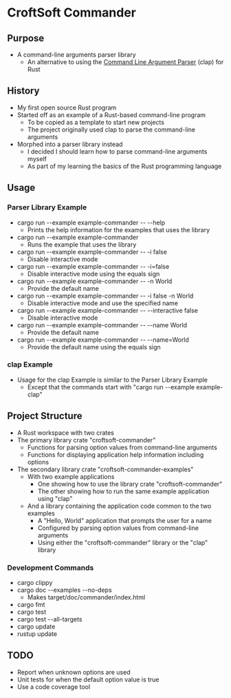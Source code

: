 # CroftSoft Commander

## Purpose

- A command-line arguments parser library
  - An alternative to using the [Command Line Argument Parser](https://github.com/clap-rs/clap) (clap) for Rust

## History

- My first open source Rust program
- Started off as an example of a Rust-based command-line program
  - To be copied as a template to start new projects
  - The project originally used clap to parse the command-line arguments
- Morphed into a parser library instead
  - I decided I should learn how to parse command-line arguments myself
  - As part of my learning the basics of the Rust programming language

## Usage

### Parser Library Example

- cargo run --example example-commander -- --help
  - Prints the help information for the examples that uses the library
- cargo run --example example-commander
  - Runs the example that uses the library
- cargo run --example example-commander -- -i false
  - Disable interactive mode
- cargo run --example example-commander -- -i=false
  - Disable interactive mode using the equals sign
- cargo run --example example-commander -- -n World
  - Provide the default name
- cargo run --example example-commander -- -i false -n World
  - Disable interactive mode and use the specified name
- cargo run --example example-commander -- --interactive false
  - Disable interactive mode
- cargo run --example example-commander -- --name World
  - Provide the default name
- cargo run --example example-commander -- --name=World
  - Provide the default name using the equals sign

### clap Example

- Usage for the clap Example is similar to the Parser Library Example
  - Except that the commands start with "cargo run --example example-clap"

## Project Structure

- A Rust workspace with two crates
- The primary library crate "croftsoft-commander"
  - Functions for parsing option values from command-line arguments
  - Functions for displaying application help information including options
- The secondary library crate "croftsoft-commander-examples"
  - With two example applications
    - One showing how to use the library crate "croftsoft-commander"
    - The other showing how to run the same example application using "clap"
  - And a library containing the application code common to the two examples
    - A "Hello, World" application that prompts the user for a name
    - Configured by parsing option values from command-line arguments
    - Using either the "croftsoft-commander" library or the "clap" library

### Development Commands

- cargo clippy
- cargo doc --examples --no-deps
  - Makes target/doc/commander/index.html
- cargo fmt
- cargo test
- cargo test --all-targets
- cargo update
- rustup update

## TODO

- Report when unknown options are used
- Unit tests for when the default option value is true
- Use a code coverage tool
